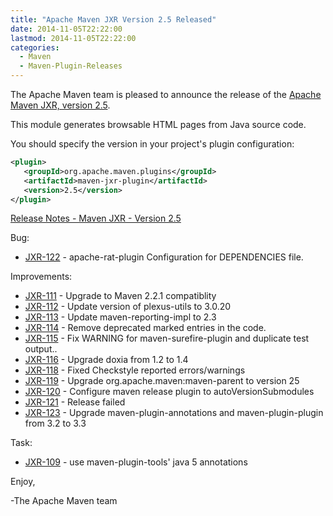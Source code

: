 ```yaml
---
title: "Apache Maven JXR Version 2.5 Released"
date: 2014-11-05T22:22:00
lastmod: 2014-11-05T22:22:00
categories:
  - Maven
  - Maven-Plugin-Releases
---
```

The Apache Maven team is pleased to announce the release of the 
[Apache Maven JXR, version 2.5](http://maven.apache.org/jxr/).

This module generates browsable HTML pages from Java source code.

You should specify the version in your project's plugin configuration:

```xml
<plugin>
   <groupId>org.apache.maven.plugins</groupId>
   <artifactId>maven-jxr-plugin</artifactId>
   <version>2.5</version>
</plugin>
```

[Release Notes - Maven JXR - Version 2.5](http://jira.codehaus.org/secure/ReleaseNote.jspa?projectId=11085&version=19853)

Bug:

 * [JXR-122](https://issues.apache.org/jira/browse/JXR-122) - apache-rat-plugin Configuration for DEPENDENCIES file.

Improvements:

 * [JXR-111](https://issues.apache.org/jira/browse/JXR-111) - Upgrade to Maven 2.2.1 compatiblity
 * [JXR-112](https://issues.apache.org/jira/browse/JXR-112) - Update version of plexus-utils to 3.0.20
 * [JXR-113](https://issues.apache.org/jira/browse/JXR-113) - Update maven-reporting-impl to 2.3
 * [JXR-114](https://issues.apache.org/jira/browse/JXR-114) - Remove deprecated marked entries in the code.
 * [JXR-115](https://issues.apache.org/jira/browse/JXR-115) - Fix WARNING for maven-surefire-plugin and duplicate test output..
 * [JXR-116](https://issues.apache.org/jira/browse/JXR-116) - Upgrade doxia from 1.2 to 1.4
 * [JXR-118](https://issues.apache.org/jira/browse/JXR-118) - Fixed Checkstyle reported errors/warnings
 * [JXR-119](https://issues.apache.org/jira/browse/JXR-119) - Upgrade org.apache.maven:maven-parent to version 25
 * [JXR-120](https://issues.apache.org/jira/browse/JXR-120) - Configure maven release plugin to autoVersionSubmodules
 * [JXR-121](https://issues.apache.org/jira/browse/JXR-121) - Release failed
 * [JXR-123](https://issues.apache.org/jira/browse/JXR-123) - Upgrade maven-plugin-annotations and maven-plugin-plugin from 3.2 to 3.3

Task:

 * [JXR-109](https://issues.apache.org/jira/browse/JXR-109) - use maven-plugin-tools' java 5 annotations

Enjoy,

-The Apache Maven team 
